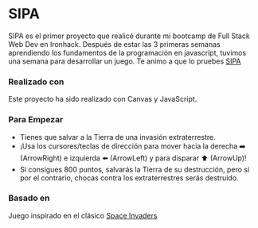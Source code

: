 # SIPA

SIPA es el primer proyecto que realicé durante mi bootcamp de Full Stack Web Dev en Ironhack. Después de estar las 3 primeras semanas aprendiendo los fundamentos de la programación en javascript, tuvimos una semana para desarrollar un juego.
Te animo a que lo pruebes [SIPA](https://morgui.github.io/SIPA/)

### Realizado con

Este proyecto ha sido realizado con Canvas y JavaScript.

### Para Empezar

- Tienes que salvar a la Tierra de una invasión extraterrestre.
- ¡Usa los cursores/teclas de dirección para mover hacia la derecha :arrow_right: (ArrowRight) e izquierda :arrow_left: (ArrowLeft) y para disparar :arrow_up: (ArrowUp)!
- Si consigues 800 puntos, salvarás la Tierra de su destrucción, pero si por el contrario, chocas contra los extraterrestres serás destruido.

### Basado en

Juego inspirado en el clásico [Space Invaders](https://en.wikipedia.org/wiki/Space_Invaders)
